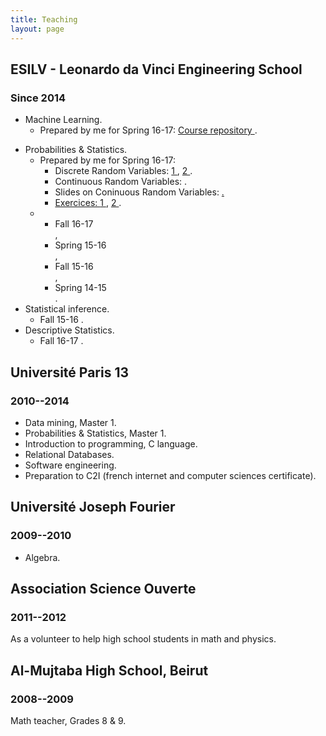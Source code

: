 ```yaml
---
title: Teaching
layout: page
---
```


## ESILV - Leonardo da Vinci Engineering School

### Since 2014

* Machine Learning. 
	+ <i class="fa fa-hand-peace-o" aria-hidden="true"></i> Prepared by me for Spring 16-17: <a target="_blank" href="../MLcourse/index.html">Course repository <i class="fa fa-book" aria-hidden="true"></i></a>.

<!-- 	[Course repository](../MLcourse/index.html "Introduction to Machine Learning -- Spring 16-17"). -->
* Probabilities & Statistics.
	+ <i class="fa fa-hand-peace-o" aria-hidden="true"></i> Prepared by me for Spring 16-17: 
		- Discrete Random Variables: <a target="_blank" href="../documents/proba-spring-16-17-1.pdf">1 <i class="fa fa-file-pdf-o" aria-hidden="true"></i></a>, <a target="_blank" href="../documents/proba-spring-16-17-2.pdf">2 <i class="fa fa-file-pdf-o" aria-hidden="true"></i></a>.
		- Continuous Random Variables: <a target="_blank" href="../documents/proba-spring-16-17-3.pdf"><i class="fa fa-file-pdf-o" aria-hidden="true"></i></a>.
		- Slides on Coninuous Random Variables: <a target="_blank" href="../documents/slides-lois-continues-.pdf"><i class="fa fa-file-pdf-o" aria-hidden="true"></i></a->.
		- Exercices: <a target="_blank" href="../documents/proba-spring-16-17-td1.pdf">1 <i class="fa fa-file-pdf-o" aria-hidden="true"></i></a>, <a target="_blank" href="../documents/proba-spring-16-17-td2.pdf">2 <i class="fa fa-file-pdf-o" aria-hidden="true"></i></a>.
	+ <ul class="list-inline">
  		<li> Fall 16-17 <a target="_blank" href="../documents/proba-fall-16-17.pdf"><i class="fa fa-file-pdf-o" aria-hidden="true"></i></a></li>,
  		<li>Spring 15-16 <a target="_blank" href="../documents/proba-spring-15-16.pdf"><i class="fa fa-file-pdf-o" aria-hidden="true"></i></a></li>,
  		<li>Fall 15-16 <a target="_blank" href="../documents/proba-fall-15-16.pdf"><i class="fa fa-file-pdf-o" aria-hidden="true"></i></a></li>,
  		<li>Spring 14-15 <a target="_blank" href="../documents/proba-spring-14-15.pdf"><i class="fa fa-file-pdf-o" aria-hidden="true"></i></a></li>.
		</ul>
* Statistical inference.
	+ Fall 15-16 <a target="_blank" href="../documents/stat-inf-fall-15-16.pdf"><i class="fa fa-file-pdf-o" aria-hidden="true"></i></a>.
* Descriptive Statistics.
	+ Fall 16-17 <a target="_blank" href="../documents/stat-desc-fall-16-17.pdf"><i class="fa fa-file-pdf-o" aria-hidden="true"></i></a>.

## Université Paris 13

### 2010--2014

* Data mining, Master 1.
* Probabilities & Statistics, Master 1.
* Introduction to programming, C language.
* Relational Databases.
* Software engineering.
* Preparation to C2I (french internet and computer sciences certificate).

## Université Joseph Fourier

### 2009--2010

* Algebra.

## Association Science Ouverte

### 2011--2012

As a volunteer to help high school students in math and physics.

## Al-Mujtaba High School, Beirut

### 2008--2009

Math teacher, Grades 8 & 9.